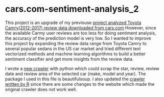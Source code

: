 # cars.com-sentiment-analysis_2
This project is an upgrade of my previouse [project analyzed Toyota Camry(2012-2017) review data downloaded from cars.com](https://github.com/Lanwei02/cars.com-sentiment-analysis_1)
However, since the available Carmy user reviews are too less for doing sentiment analysis, the accuracy of the prediction model is very low. So I wanted to improve this project by expanding the review data range from Toyota Camry to several popular sedans in the US car market and tried different text vectorized methods and machine learning algorithms to build a better sentiment classifier and get more insights from the review data.

I wrote a [new crawler](https://github.com/Lanwei02/cars.com-sentiment-analysis/blob/master/car_crawler.ipynb) with python which could scrap the star, review, review date and review area of the selected car (make, model and year). The package I used in this file is beautifulsoup. I also updated the [crawler written by R](https://github.com/Lanwei02/cars.com-sentiment-analysis/blob/master/CARS_CRAWLER.R) since there are some changes to the website which made the original crawler does not work well.
